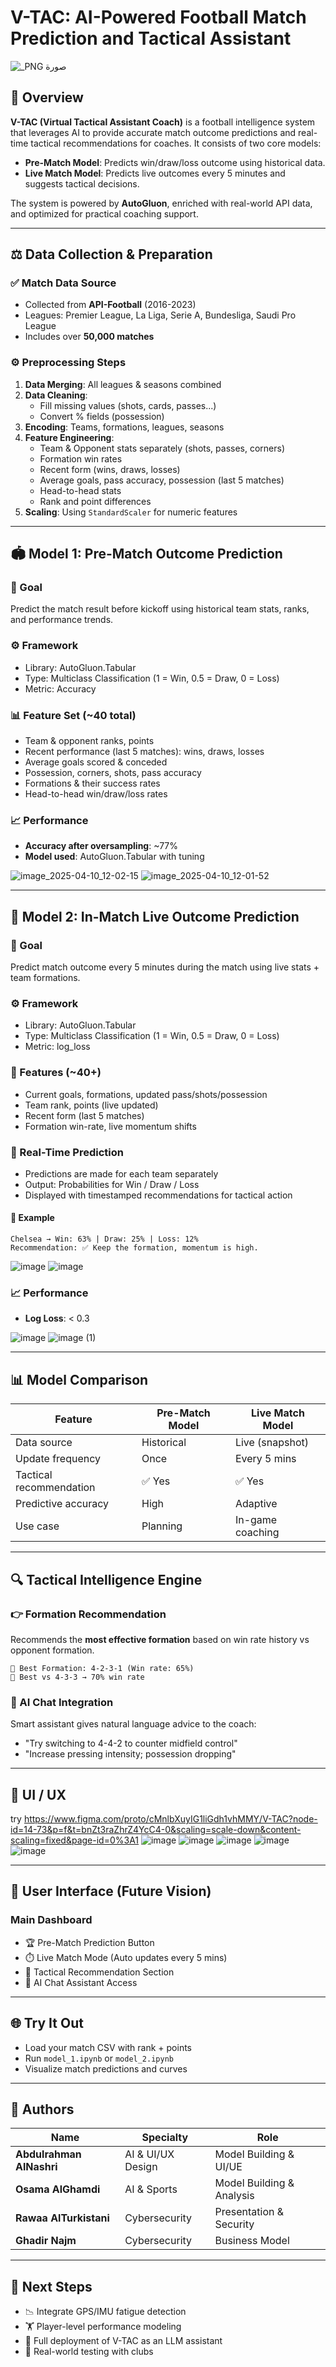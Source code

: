 # V-TAC: AI-Powered Football Match Prediction and Tactical Assistant
![_⁨صورة PNG⁩](https://github.com/user-attachments/assets/03a0fe80-a9b9-43fe-8b26-a1c64b95e47c)

## 🌟 Overview
**V-TAC (Virtual Tactical Assistant Coach)** is a football intelligence system that leverages AI to provide accurate match outcome predictions and real-time tactical recommendations for coaches. It consists of two core models:

- **Pre-Match Model**: Predicts win/draw/loss outcome using historical data.
- **Live Match Model**: Predicts live outcomes every 5 minutes and suggests tactical decisions.

The system is powered by **AutoGluon**, enriched with real-world API data, and optimized for practical coaching support.

---

## ⚖️ Data Collection & Preparation
### ✅ Match Data Source
- Collected from **API-Football** (2016-2023)
- Leagues: Premier League, La Liga, Serie A, Bundesliga, Saudi Pro League
- Includes over **50,000 matches**

### ⚙️ Preprocessing Steps
1. **Data Merging**: All leagues & seasons combined
2. **Data Cleaning**:
   - Fill missing values (shots, cards, passes...)
   - Convert % fields (possession)
3. **Encoding**: Teams, formations, leagues, seasons
4. **Feature Engineering**:
   - Team & Opponent stats separately (shots, passes, corners)
   - Formation win rates
   - Recent form (wins, draws, losses)
   - Average goals, pass accuracy, possession (last 5 matches)
   - Head-to-head stats
   - Rank and point differences
5. **Scaling**: Using `StandardScaler` for numeric features

---

## 🏟️ Model 1: Pre-Match Outcome Prediction

### 🎯 Goal
Predict the match result before kickoff using historical team stats, ranks, and performance trends.

### ⚙️ Framework
- Library: AutoGluon.Tabular
- Type: Multiclass Classification (1 = Win, 0.5 = Draw, 0 = Loss)
- Metric: Accuracy

### 📊 Feature Set (~40 total)
- Team & opponent ranks, points
- Recent performance (last 5 matches): wins, draws, losses
- Average goals scored & conceded
- Possession, corners, shots, pass accuracy
- Formations & their success rates
- Head-to-head win/draw/loss rates

### 📈 Performance
- **Accuracy after oversampling**: ~77%
- **Model used**: AutoGluon.Tabular with tuning

![image_2025-04-10_12-02-15](https://github.com/user-attachments/assets/e4feb2c4-e18a-42d9-9b05-863c3a0b3440)
![image_2025-04-10_12-01-52](https://github.com/user-attachments/assets/5c487c62-ff76-4058-9870-140fd545323e)

---

## 🥅 Model 2: In-Match Live Outcome Prediction

### 🎯 Goal
Predict match outcome every 5 minutes during the match using live stats + team formations.

### ⚙️ Framework
- Library: AutoGluon.Tabular
- Type: Multiclass Classification (1 = Win, 0.5 = Draw, 0 = Loss)
- Metric: log_loss

### 🧠 Features (~40+)
- Current goals, formations, updated pass/shots/possession
- Team rank, points (live updated)
- Recent form (last 5 matches)
- Formation win-rate, live momentum shifts

### 🔁 Real-Time Prediction
- Predictions are made for each team separately
- Output: Probabilities for Win / Draw / Loss
- Displayed with timestamped recommendations for tactical action

#### 🧪 Example
```
Chelsea → Win: 63% | Draw: 25% | Loss: 12%
Recommendation: ✅ Keep the formation, momentum is high.
```
![image](https://github.com/user-attachments/assets/d5702d96-657c-4633-9b5d-f84f6c7995d8)
![image](https://github.com/user-attachments/assets/ea4371f9-c8ca-4aa7-b0c7-130bbcdf4c1f)


### 📈 Performance
- **Log Loss**: < 0.3

![image](https://github.com/user-attachments/assets/895f25ca-19e6-45b8-b3cc-98145d6cf9da)
![image (1)](https://github.com/user-attachments/assets/dc3b88c4-c6bc-4203-904d-566bb33a401a)



---
## 📊 Model Comparison
| Feature                                 | Pre-Match Model | Live Match Model |
|-----------------------------------------|-----------------|------------------|
| Data source                             | Historical      | Live (snapshot)  |
| Update frequency                        | Once            | Every 5 mins     |
| Tactical recommendation                 | ✅ Yes         | ✅ Yes          |
| Predictive accuracy                     | High            | Adaptive         |
| Use case                                | Planning        | In-game coaching |

---

## 🔍 Tactical Intelligence Engine
### 👉 Formation Recommendation
Recommends the **most effective formation** based on win rate history vs opponent formation.
```text
🌟 Best Formation: 4-2-3-1 (Win rate: 65%)
🔹 Best vs 4-3-3 → 70% win rate
```

### 🤖 AI Chat Integration
Smart assistant gives natural language advice to the coach:
- "Try switching to 4-4-2 to counter midfield control"
- "Increase pressing intensity; possession dropping"

---

## 📅 UI / UX

try https://www.figma.com/proto/cMnlbXuyIG1liGdh1vhMMY/V-TAC?node-id=14-73&p=f&t=bnZt3raZhrZ4YcC4-0&scaling=scale-down&content-scaling=fixed&page-id=0%3A1
![image](https://github.com/user-attachments/assets/58144ca0-7e3c-49bc-b438-3d0b44314ab8)
![image](https://github.com/user-attachments/assets/8b1e6ede-769a-4e9d-bd66-8257a5be931d)
![image](https://github.com/user-attachments/assets/f1296340-b97b-4e8b-8fe0-93afdb9d51d4)
![image](https://github.com/user-attachments/assets/55b32dd4-ec6b-490f-9abd-8ef2720fc477)
![image](https://github.com/user-attachments/assets/354666d2-75c0-46fe-bc85-f22c8f5f0ff7)

---

## 🏢 User Interface (Future Vision)
### Main Dashboard
- 🏆 Pre-Match Prediction Button
- ⏱️ Live Match Mode (Auto updates every 5 mins)
- 🔬 Tactical Recommendation Section
- 🤖 AI Chat Assistant Access
---

## 🌐 Try It Out
- Load your match CSV with rank + points
- Run `model_1.ipynb` or `model_2.ipynb`
- Visualize match predictions and curves

---

## 💼 Authors

| Name                 | Specialty                      | Role                             |
|----------------------|--------------------------------|----------------------------------|
| **Abdulrahman AlNashri** | AI & UI/UX Design          | Model Building & UI/UE           |
| **Osama AlGhamdi**   |  AI & Sports                   | Model Building & Analysis        |
| **Rawaa AlTurkistani** | Cybersecurity                  | Presentation & Security          |
| **Ghadir Najm**      | Cybersecurity                  | Business Model                   |



---

## 🚀 Next Steps
- 📉 Integrate GPS/IMU fatigue detection
- 🏋️ Player-level performance modeling
- 🤖 Full deployment of V-TAC as an LLM assistant
- 🏅 Real-world testing with clubs
